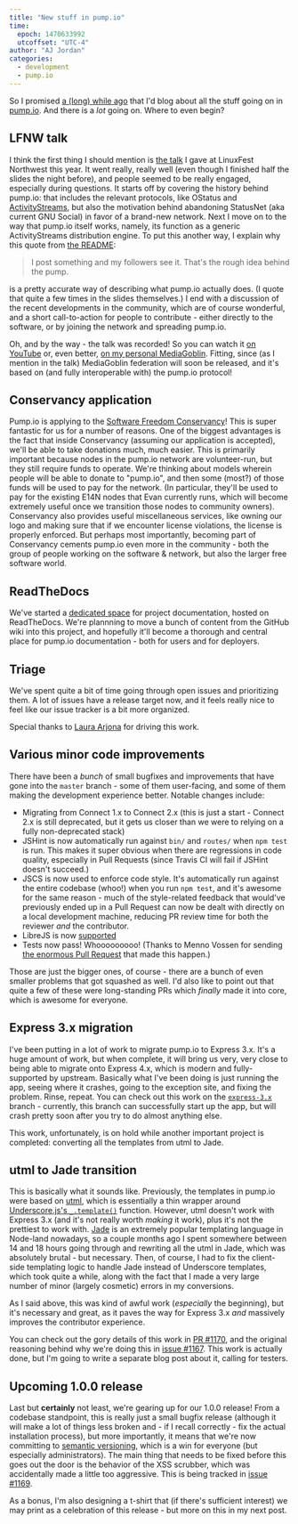 ```yaml
---
title: "New stuff in pump.io"
time:
  epoch: 1470633992
  utcoffset: "UTC-4"
author: "AJ Jordan"
categories:
  - development
  - pump.io
---
```


So I promised [a (long) while ago][1] that I'd blog about all the stuff going on in [pump.io][2]. And there is a _lot_ going on. Where to even begin?

## LFNW talk

I think the first thing I should mention is [the talk][3] I gave at LinuxFest Northwest this year. It went really, really well (even though I finished half the slides the night before), and people seemed to be really engaged, especially during questions. It starts off by covering the history behind pump.io: that includes the relevant protocols, like OStatus and [ActivityStreams][4], but also the motivation behind abandoning StatusNet (aka current GNU Social) in favor of a brand-new network. Next I move on to the way that pump.io itself works, namely, its function as a generic ActivityStreams distribution engine. To put this another way, I explain why this quote from [the README][5]:

> I post something and my followers see it. That's the rough idea behind the pump.

is a pretty accurate way of describing what pump.io actually does. (I quote that quite a few times in the slides themselves.) I end with a discussion of the recent developments in the community, which are of course wonderful, and a short call-to-action for people to contribute - either directly to the software, or by joining the network and spreading pump.io.

Oh, and by the way - the talk was recorded! So you can watch it [on YouTube][6] or, even better, [on my personal MediaGoblin][7]. Fitting, since (as I mention in the talk) MediaGoblin federation will soon be released, and it's based on (and fully interoperable with) the pump.io protocol!

## Conservancy application

Pump.io is applying to the [Software Freedom Conservancy][8]! This is super fantastic for us for a number of reasons. One of the biggest advantages is the fact that inside Conservancy (assuming our application is accepted), we'll be able to take donations much, much easier. This is primarily important because nodes in the pump.io network are volunteer-run, but they still require funds to operate. We're thinking about models wherein people will be able to donate to "pump.io", and then some (most?) of those funds will be used to pay for the network. (In particular, they'll be used to pay for the existing E14N nodes that Evan currently runs, which will become extremely useful once we transition those nodes to community owners). Conservancy also provides useful miscellaneous services, like owning our logo and making sure that if we encounter license violations, the license is properly enforced. But perhaps most importantly, becoming part of Conservancy cements pump.io even more in the community - both the group of people working on the software & network, but also the larger free software world.

## ReadTheDocs

We've started a [dedicated space][20] for project documentation, hosted on ReadTheDocs. We're plannning to move a bunch of content from the GitHub wiki into this project, and hopefully it'll become a thorough and central place for pump.io documentation - both for users and for deployers.

## Triage

We've spent quite a bit of time going through open issues and prioritizing them. A lot of issues have a release target now, and it feels really nice to feel like our issue tracker is a bit more organized.

Special thanks to [Laura Arjona][16] for driving this work.

## Various minor code improvements

There have been a _bunch_ of small bugfixes and improvements that have gone into the `master` branch - some of them user-facing, and some of them making the development experience better. Notable changes include:

* Migrating from Connect 1.x to Connect 2.x (this is just a start - Connect 2.x is still deprecated, but it gets us closer than we were to relying on a fully non-deprecated stack)
* JSHint is now automatically run against `bin/` and `routes/` when `npm test` is run. This makes it super obvious when there are regressions in code quality, especially in Pull Requests (since Travis CI will fail if JSHint doesn't succeed.)
* JSCS is now used to enforce code style. It's automatically run against the entire codebase (whoo!) when you run `npm test`, and it's awesome for the same reason - much of the style-related feedback that would've previously ended up in a Pull Request can now be dealt with directly on a local development machine, reducing PR review time for both the reviewer _and_ the contributor.
* LibreJS is now [supported][19]
* Tests now pass! Whooooooooo! (Thanks to Menno Vossen for sending [the enormous Pull Request][9] that made this happen.)

Those are just the bigger ones, of course - there are a bunch of even smaller problems that got squashed as well. I'd also like to point out that quite a few of these were long-standing PRs which _finally_ made it into core, which is awesome for everyone.

## Express 3.x migration

I've been putting in a lot of work to migrate pump.io to Express 3.x. It's a huge amount of work, but when complete, it will bring us very, very close to being able to migrate onto Express 4.x, which is modern and fully-supported by upstream. Basically what I've been doing is just running the app, seeing where it crashes, going to the exception site, and fixing the problem. Rinse, repeat. You can check out this work on the [`express-3.x`][10] branch - currently, this branch can successfully start up the app, but will crash pretty soon after you try to do almost anything else.

This work, unfortunately, is on hold while another important project is completed: converting all the templates from utml to Jade.

## utml to Jade transition

This is basically what it sounds like. Previously, the templates in pump.io were based on [utml][11], which is essentially a thin wrapper around [Underscore.js's `_.template()`][12] function. However, utml doesn't work with Express 3.x (and it's not really worth _making_ it work), plus it's not the prettiest to work with. [Jade][13] is an extremely popular templating language in Node-land nowadays, so a couple months ago I spent somewhere between 14 and 18 hours going through and rewriting all the utml in Jade, which was absolutely brutal - but necessary. Then, of course, I had to fix the client-side templating logic to handle Jade instead of Underscore templates, which took quite a while, along with the fact that I made a very large number of minor (largely cosmetic) errors in my conversions.

As I said above, this was kind of awful work (_especially_ the beginning), but it's necessary and great, as it paves the way for Express 3.x _and_ massively improves the contributor experience.

You can check out the gory details of this work in [PR #1170][14], and the original reasoning behind why we're doing this in [issue #1167][15]. This work is actually done, but I'm going to write a separate blog post about it, calling for testers.

## Upcoming 1.0.0 release

Last but **certainly** not least, we're gearing up for our 1.0.0 release! From a codebase standpoint, this is really just a small bugfix release (although it will make a lot of things less broken and - if I recall correctly - fix the actual installation process), but more importantly, it means that we're now committing to [semantic versioning][17], which is a win for everyone (but especially administrators). The main thing that needs to be fixed before this goes out the door is the behavior of the XSS scrubber, which was accidentally made a little too aggressive. This is being tracked in [issue #1169][18].

As a bonus, I'm also designing a t-shirt that (if there's sufficient interest) we may print as a celebration of this release - but more on this in my next post.

 [1]: https://strugee.net/blog/2016/05/stratic-part-one
 [2]: http://pump.io
 [3]: https://linuxfestnorthwest.org/2016/sessions/pumpio-community
 [4]: http://activitystrea.ms
 [5]: https://github.com/e14n/pump.io/blob/master/README.md
 [6]: https://www.youtube.com/watch?v=uQ6RVTFdYNc
 [7]: https://media.strugee.net/u/alex/m/linuxfest-northwest-2016-pump-io-the-community/
 [8]: https://sfconservancy.org/
 [9]: https://github.com/e14n/pump.io/pull/1136
 [10]: https://github.com/e14n/pump.io/tree/express-3.x
 [11]: https://github.com/mikefrey/utml
 [12]: http://underscorejs.org/#template
 [13]: http://jade-lang.com/
 [14]: https://github.com/e14n/pump.io/pull/1170
 [15]: https://github.com/e14n/pump.io/issues/1167
 [16]: https://identi.ca/larjona
 [17]: http://semver.org/
 [18]: https://github.com/e14n/pump.io/issues/1169
 [19]: https://github.com/e14n/pump.io/pull/1058
 [20]: http://pumpio.readthedocs.io/en/latest/
